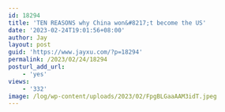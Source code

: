 ```yaml
---
id: 18294
title: 'TEN REASONS why China won&#8217;t become the US'
date: '2023-02-24T19:01:56+08:00'
author: Jay
layout: post
guid: 'https://www.jayxu.com/?p=18294'
permalink: /2023/02/24/18294
posturl_add_url:
    - 'yes'
views:
    - '332'
image: /log/wp-content/uploads/2023/02/FpgBLGaaAAM3idT.jpeg
---
```


<!-- wp:jetpack/tiled-gallery {"columnWidths":[["25.00000","25.00000","25.00000","25.00000"],["50.00000","50.00000"],["25.00000","25.00000","25.00000","25.00000"]],"ids":[18295,18303,18296,18297,18301,18302,18304,18298,18300,18299]} -->
<div class="wp-block-jetpack-tiled-gallery aligncenter is-style-rectangular"><div class="tiled-gallery__gallery"><div class="tiled-gallery__row"><div class="tiled-gallery__col" style="flex-basis:25.00000%"><figure class="tiled-gallery__item"><img alt="" data-height="1716" data-id="18295" data-link="https://www.jayxu.com/?attachment_id=18295" data-url="https://www.jayxu.com/log/wp-content/uploads/2023/02/FpgBLGaaAAM3idT-1280x1464.jpeg" data-width="1500" src="https://i2.wp.com/www.jayxu.com/log/wp-content/uploads/2023/02/FpgBLGaaAAM3idT-1280x1464.jpeg?ssl=1" data-amp-layout="responsive"/></figure></div><div class="tiled-gallery__col" style="flex-basis:25.00000%"><figure class="tiled-gallery__item"><img alt="" data-height="1716" data-id="18303" data-link="https://www.jayxu.com/?attachment_id=18303" data-url="https://www.jayxu.com/log/wp-content/uploads/2023/02/FpgFTgcaMAEI-Ga-1280x1464.jpeg" data-width="1500" src="https://i2.wp.com/www.jayxu.com/log/wp-content/uploads/2023/02/FpgFTgcaMAEI-Ga-1280x1464.jpeg?ssl=1" data-amp-layout="responsive"/></figure></div><div class="tiled-gallery__col" style="flex-basis:25.00000%"><figure class="tiled-gallery__item"><img alt="" data-height="1716" data-id="18296" data-link="https://www.jayxu.com/?attachment_id=18296" data-url="https://www.jayxu.com/log/wp-content/uploads/2023/02/FpgFaJkakAQokkg-1280x1464.jpeg" data-width="1500" src="https://i0.wp.com/www.jayxu.com/log/wp-content/uploads/2023/02/FpgFaJkakAQokkg-1280x1464.jpeg?ssl=1" data-amp-layout="responsive"/></figure></div><div class="tiled-gallery__col" style="flex-basis:25.00000%"><figure class="tiled-gallery__item"><img alt="" data-height="1716" data-id="18297" data-link="https://www.jayxu.com/?attachment_id=18297" data-url="https://www.jayxu.com/log/wp-content/uploads/2023/02/FpgFgUnacAAvDto-1280x1464.jpeg" data-width="1500" src="https://i0.wp.com/www.jayxu.com/log/wp-content/uploads/2023/02/FpgFgUnacAAvDto-1280x1464.jpeg?ssl=1" data-amp-layout="responsive"/></figure></div></div><div class="tiled-gallery__row"><div class="tiled-gallery__col" style="flex-basis:50.00000%"><figure class="tiled-gallery__item"><img alt="" data-height="1716" data-id="18301" data-link="https://www.jayxu.com/?attachment_id=18301" data-url="https://www.jayxu.com/log/wp-content/uploads/2023/02/FpgFnjDaUAEV-fy-1280x1464.jpeg" data-width="1500" src="https://i1.wp.com/www.jayxu.com/log/wp-content/uploads/2023/02/FpgFnjDaUAEV-fy-1280x1464.jpeg?ssl=1" data-amp-layout="responsive"/></figure></div><div class="tiled-gallery__col" style="flex-basis:50.00000%"><figure class="tiled-gallery__item"><img alt="" data-height="1716" data-id="18302" data-link="https://www.jayxu.com/?attachment_id=18302" data-url="https://www.jayxu.com/log/wp-content/uploads/2023/02/FpgFsc_aEAA-9ma-1280x1464.jpeg" data-width="1500" src="https://i2.wp.com/www.jayxu.com/log/wp-content/uploads/2023/02/FpgFsc_aEAA-9ma-1280x1464.jpeg?ssl=1" data-amp-layout="responsive"/></figure></div></div><div class="tiled-gallery__row"><div class="tiled-gallery__col" style="flex-basis:25.00000%"><figure class="tiled-gallery__item"><img alt="" data-height="1716" data-id="18304" data-link="https://www.jayxu.com/?attachment_id=18304" data-url="https://www.jayxu.com/log/wp-content/uploads/2023/02/FpgFya2aIAEjOL--1280x1464.jpeg" data-width="1500" src="https://i0.wp.com/www.jayxu.com/log/wp-content/uploads/2023/02/FpgFya2aIAEjOL--1280x1464.jpeg?ssl=1" data-amp-layout="responsive"/></figure></div><div class="tiled-gallery__col" style="flex-basis:25.00000%"><figure class="tiled-gallery__item"><img alt="" data-height="1716" data-id="18298" data-link="https://www.jayxu.com/?attachment_id=18298" data-url="https://www.jayxu.com/log/wp-content/uploads/2023/02/FpgK8TKaUAApRrW-1280x1464.jpeg" data-width="1500" src="https://i2.wp.com/www.jayxu.com/log/wp-content/uploads/2023/02/FpgK8TKaUAApRrW-1280x1464.jpeg?ssl=1" data-amp-layout="responsive"/></figure></div><div class="tiled-gallery__col" style="flex-basis:25.00000%"><figure class="tiled-gallery__item"><img alt="" data-height="1716" data-id="18300" data-link="https://www.jayxu.com/?attachment_id=18300" data-url="https://www.jayxu.com/log/wp-content/uploads/2023/02/FpgLUCHaEAIknc2-1280x1464.jpeg" data-width="1500" src="https://i2.wp.com/www.jayxu.com/log/wp-content/uploads/2023/02/FpgLUCHaEAIknc2-1280x1464.jpeg?ssl=1" data-amp-layout="responsive"/></figure></div><div class="tiled-gallery__col" style="flex-basis:25.00000%"><figure class="tiled-gallery__item"><img alt="" data-height="1716" data-id="18299" data-link="https://www.jayxu.com/?attachment_id=18299" data-url="https://www.jayxu.com/log/wp-content/uploads/2023/02/FpgLsTUaUAACPEg-1280x1464.jpeg" data-width="1500" src="https://i2.wp.com/www.jayxu.com/log/wp-content/uploads/2023/02/FpgLsTUaUAACPEg-1280x1464.jpeg?ssl=1" data-amp-layout="responsive"/></figure></div></div></div></div>
<!-- /wp:jetpack/tiled-gallery -->